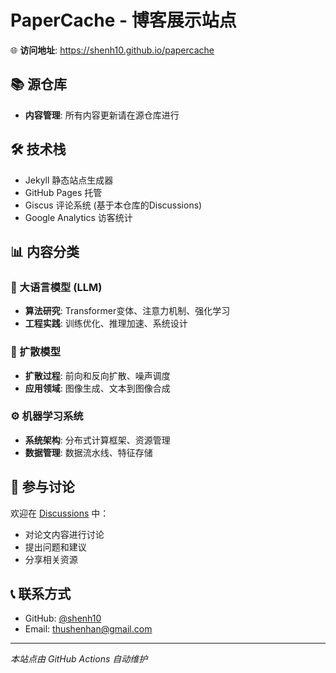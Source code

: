 # PaperCache - 博客展示站点

🌐 **访问地址**: https://shenh10.github.io/papercache


## 📚 源仓库

- **内容管理**: 所有内容更新请在源仓库进行

## 🛠️ 技术栈

- Jekyll 静态站点生成器
- GitHub Pages 托管
- Giscus 评论系统 (基于本仓库的Discussions)
- Google Analytics 访客统计

## 📊 内容分类

### 🤖 大语言模型 (LLM)
- **算法研究**: Transformer变体、注意力机制、强化学习
- **工程实践**: 训练优化、推理加速、系统设计

### 🎨 扩散模型
- **扩散过程**: 前向和反向扩散、噪声调度
- **应用领域**: 图像生成、文本到图像合成

### ⚙️ 机器学习系统
- **系统架构**: 分布式计算框架、资源管理
- **数据管理**: 数据流水线、特征存储

## 💬 参与讨论

欢迎在 [Discussions](https://github.com/shenh10/papercache/discussions) 中：

- 对论文内容进行讨论
- 提出问题和建议
- 分享相关资源

## 📞 联系方式

- GitHub: [@shenh10](https://github.com/shenh10)
- Email: thushenhan@gmail.com

---

_本站点由 GitHub Actions 自动维护_

